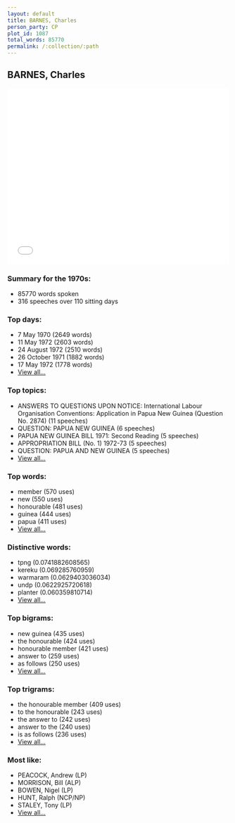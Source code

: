 ```yaml
---
layout: default
title: BARNES, Charles
person_party: CP
plot_id: 1087
total_words: 85770
permalink: /:collection/:path
---
```


## BARNES, Charles

<iframe width="100%" height="400" frameborder="0" scrolling="no" src="//plot.ly/~wragge/1087.embed"></iframe>


### Summary for the 1970s:

* 85770 words spoken
* 316 speeches over 110 sitting days


### Top days:

* 7 May 1970 (2649 words)
* 11 May 1972 (2603 words)
* 24 August 1972 (2510 words)
* 26 October 1971 (1882 words)
* 17 May 1972 (1778 words)
* [View all...](days/)


### Top topics:

* ANSWERS TO QUESTIONS UPON NOTICE: International Labour Organisation Conventions: Application in Papua New Guinea (Question No. 2874) (11 speeches)
* QUESTION: PAPUA NEW GUINEA (6 speeches)
* PAPUA NEW GUINEA BILL 1971: Second Reading (5 speeches)
* APPROPRIATION BILL (No. 1) 1972-73 (5 speeches)
* QUESTION: PAPUA AND NEW GUINEA (5 speeches)
* [View all...](topics/)


### Top words:

* member (570 uses)
* new (550 uses)
* honourable (481 uses)
* guinea (444 uses)
* papua (411 uses)
* [View all...](words/)


### Distinctive words:

* tpng (0.0741882608565)
* kereku (0.069285760959)
* warmaram (0.0629403036034)
* undp (0.0622925720618)
* planter (0.060359810714)
* [View all...](sig_words/)


### Top bigrams:

* new guinea (435 uses)
* the honourable (424 uses)
* honourable member (421 uses)
* answer to (259 uses)
* as follows (250 uses)
* [View all...](bigrams/)


### Top trigrams:

* the honourable member (409 uses)
* to the honourable (243 uses)
* the answer to (242 uses)
* answer to the (240 uses)
* is as follows (236 uses)
* [View all...](trigrams/)


### Most like:

* PEACOCK, Andrew (LP)
* MORRISON, Bill (ALP)
* BOWEN, Nigel (LP)
* HUNT, Ralph (NCP/NP)
* STALEY, Tony (LP)
* [View all...](similarities/)
